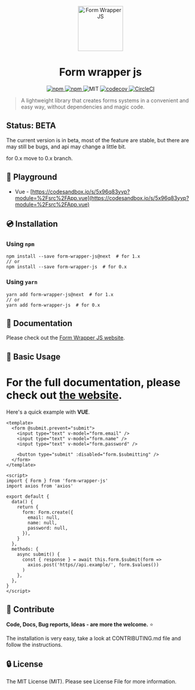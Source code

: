 <p align="center">
  <a href="https://nevoss.github.io/form-wrapper-js" target="_blank">
    <img src="https://nevoss.github.io/form-wrapper-js/logo.svg" alt="Form Wrapper JS" width="120"/>
  </a>
</p>
<h1 align="center">
  Form wrapper js
</h1>

<p align="center">
  <a href="https://www.npmjs.com/package/form-wrapper-js" target="_blank">
    <img src="https://img.shields.io/npm/v/form-wrapper-js.svg?style=shield" alt="npm"/>
  </a>
  <a href="https://www.npmjs.com/package/form-wrapper-js" target="_blank">
      <img src="https://img.shields.io/npm/v/form-wrapper-js/next.svg?style=shield" alt="npm"/>
  </a>
  <img src="https://img.shields.io/github/license/Nevoss/form-wrapper-js.svg" alt="MIT"/>
  <a href="(https://codecov.io/gh/Nevoss/form-wrapper-js" target="_blank">
    <img src="https://codecov.io/gh/Nevoss/form-wrapper-js/branch/master/graph/badge.svg" alt="codecov"/>
  </a>
  <a href="(https://circleci.com/gh/Nevoss/form-wrapper-js" target="_blank">
    <img src="https://circleci.com/gh/Nevoss/form-wrapper-js.svg?style=shield" alt="CircleCI"/>
  </a>
</p>

> A lightweight library that creates forms systems in a convenient and easy way, without dependencies and magic code.

## Status: BETA

The current version is in beta, most of the feature are stable, but there are may still be bugs, and api may change a little bit.

for 0.x move to 0.x branch.

## :art: Playground

- Vue - [https://codesandbox.io/s/5x96q83yvp?module=%2Fsrc%2FApp.vue](https://codesandbox.io/s/5x96q83yvp?module=%2Fsrc%2FApp.vue)

## :cd: Installation

### Using `npm`
```
npm install --save form-wrapper-js@next  # for 1.x
// or
npm install --save form-wrapper-js  # for 0.x
```

### Using `yarn`

```
yarn add form-wrapper-js@next  # for 1.x
// or
yarn add form-wrapper-js  # for 0.x
```

## :book: Documentation

Please check out the [Form Wrapper JS website](https://nevoss.github.io/form-wrapper-js).

## :rocket: Basic Usage


For the full documentation, please check out [the website](https://nevoss.github.io/form-wrapper-js).
=======

Here's a quick example  with **VUE**.

```vue
<template>
  <form @submit.prevent="submit">
    <input type="text" v-model="form.email" />
    <input type="text" v-model="form.name" />
    <input type="text" v-model="form.password" />

    <button type="submit" :disabled="form.$submitting" />
  </form>
</template>

<script>
import { Form } from 'form-wrapper-js'
import axios from 'axios'

export default {
  data() {
    return {
      form: Form.create({
        email: null,
        name: null,
        password: null,
      }),
    }
  },
  methods: {
    async submit() {
      const { response } = await this.form.$submit(form =>
        axios.post('https//api.example/', form.$values())
      )
    },
  },
}
</script>
```

## :beers: Contribute

**Code, Docs, Bug reports, Ideas - are more the welcome.** ⭐

The installation is very easy, take a look at CONTRIBUTING.md file and follow the instructions.

## :lock: License

The MIT License (MIT). Please see License File for more information.
